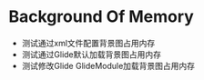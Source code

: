 # Background Of Memory

- 测试通过xml文件配置背景图占用内存
- 测试通过Glide默认加载背景图占用内存
- 测试修改Glide GlideModule加载背景图占用内存